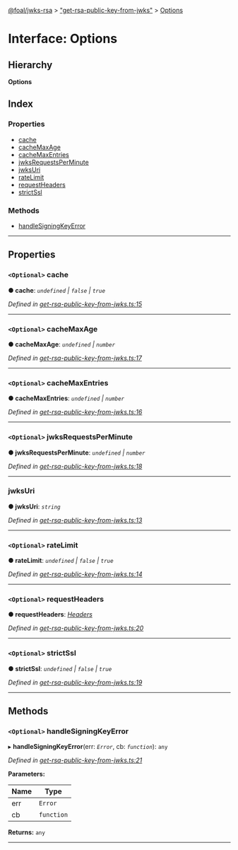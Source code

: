 [@foal/jwks-rsa](../README.md) > ["get-rsa-public-key-from-jwks"](../modules/_get_rsa_public_key_from_jwks_.md) > [Options](../interfaces/_get_rsa_public_key_from_jwks_.options.md)

# Interface: Options

## Hierarchy

**Options**

## Index

### Properties

* [cache](_get_rsa_public_key_from_jwks_.options.md#cache)
* [cacheMaxAge](_get_rsa_public_key_from_jwks_.options.md#cachemaxage)
* [cacheMaxEntries](_get_rsa_public_key_from_jwks_.options.md#cachemaxentries)
* [jwksRequestsPerMinute](_get_rsa_public_key_from_jwks_.options.md#jwksrequestsperminute)
* [jwksUri](_get_rsa_public_key_from_jwks_.options.md#jwksuri)
* [rateLimit](_get_rsa_public_key_from_jwks_.options.md#ratelimit)
* [requestHeaders](_get_rsa_public_key_from_jwks_.options.md#requestheaders)
* [strictSsl](_get_rsa_public_key_from_jwks_.options.md#strictssl)

### Methods

* [handleSigningKeyError](_get_rsa_public_key_from_jwks_.options.md#handlesigningkeyerror)

---

## Properties

<a id="cache"></a>

### `<Optional>` cache

**● cache**: *`undefined` \| `false` \| `true`*

*Defined in [get-rsa-public-key-from-jwks.ts:15](https://github.com/FoalTS/foal/blob/aac11366/packages/jwks-rsa/src/get-rsa-public-key-from-jwks.ts#L15)*

___
<a id="cachemaxage"></a>

### `<Optional>` cacheMaxAge

**● cacheMaxAge**: *`undefined` \| `number`*

*Defined in [get-rsa-public-key-from-jwks.ts:17](https://github.com/FoalTS/foal/blob/aac11366/packages/jwks-rsa/src/get-rsa-public-key-from-jwks.ts#L17)*

___
<a id="cachemaxentries"></a>

### `<Optional>` cacheMaxEntries

**● cacheMaxEntries**: *`undefined` \| `number`*

*Defined in [get-rsa-public-key-from-jwks.ts:16](https://github.com/FoalTS/foal/blob/aac11366/packages/jwks-rsa/src/get-rsa-public-key-from-jwks.ts#L16)*

___
<a id="jwksrequestsperminute"></a>

### `<Optional>` jwksRequestsPerMinute

**● jwksRequestsPerMinute**: *`undefined` \| `number`*

*Defined in [get-rsa-public-key-from-jwks.ts:18](https://github.com/FoalTS/foal/blob/aac11366/packages/jwks-rsa/src/get-rsa-public-key-from-jwks.ts#L18)*

___
<a id="jwksuri"></a>

###  jwksUri

**● jwksUri**: *`string`*

*Defined in [get-rsa-public-key-from-jwks.ts:13](https://github.com/FoalTS/foal/blob/aac11366/packages/jwks-rsa/src/get-rsa-public-key-from-jwks.ts#L13)*

___
<a id="ratelimit"></a>

### `<Optional>` rateLimit

**● rateLimit**: *`undefined` \| `false` \| `true`*

*Defined in [get-rsa-public-key-from-jwks.ts:14](https://github.com/FoalTS/foal/blob/aac11366/packages/jwks-rsa/src/get-rsa-public-key-from-jwks.ts#L14)*

___
<a id="requestheaders"></a>

### `<Optional>` requestHeaders

**● requestHeaders**: *[Headers](_get_rsa_public_key_from_jwks_.headers.md)*

*Defined in [get-rsa-public-key-from-jwks.ts:20](https://github.com/FoalTS/foal/blob/aac11366/packages/jwks-rsa/src/get-rsa-public-key-from-jwks.ts#L20)*

___
<a id="strictssl"></a>

### `<Optional>` strictSsl

**● strictSsl**: *`undefined` \| `false` \| `true`*

*Defined in [get-rsa-public-key-from-jwks.ts:19](https://github.com/FoalTS/foal/blob/aac11366/packages/jwks-rsa/src/get-rsa-public-key-from-jwks.ts#L19)*

___

## Methods

<a id="handlesigningkeyerror"></a>

### `<Optional>` handleSigningKeyError

▸ **handleSigningKeyError**(err: *`Error`*, cb: *`function`*): `any`

*Defined in [get-rsa-public-key-from-jwks.ts:21](https://github.com/FoalTS/foal/blob/aac11366/packages/jwks-rsa/src/get-rsa-public-key-from-jwks.ts#L21)*

**Parameters:**

| Name | Type |
| ------ | ------ |
| err | `Error` |
| cb | `function` |

**Returns:** `any`

___

